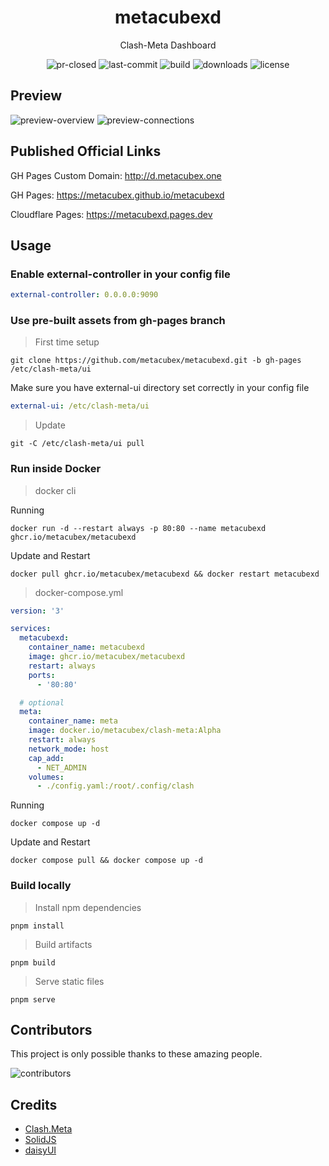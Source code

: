 <h1 align="center">metacubexd</h1>

<p align="center">Clash-Meta Dashboard</p>

<p align="center">
  <img src="https://img.shields.io/github/issues-pr-closed/metacubex/metacubexd?style=for-the-badge" alt="pr-closed" />
  <img src="https://img.shields.io/github/last-commit/metacubex/metacubexd?style=for-the-badge" alt="last-commit" />
  <img src="https://img.shields.io/github/actions/workflow/status/metacubex/metacubexd/release.yml?style=for-the-badge" alt="build" />
  <img src="https://img.shields.io/github/downloads/metacubex/metacubexd/total?style=for-the-badge" alt="downloads">
  <img src="https://img.shields.io/github/license/metacubex/metacubexd?style=for-the-badge" alt="license" />
</p>

## Preview

![preview-overview](docs/preview-overview.webp)
![preview-connections](docs/preview-connections.webp)

## Published Official Links

GH Pages Custom Domain: http://d.metacubex.one

GH Pages: https://metacubex.github.io/metacubexd

Cloudflare Pages: https://metacubexd.pages.dev

## Usage

### Enable external-controller in your config file

```yaml
external-controller: 0.0.0.0:9090
```

### Use pre-built assets from gh-pages branch

> First time setup

```shell
git clone https://github.com/metacubex/metacubexd.git -b gh-pages /etc/clash-meta/ui
```

Make sure you have external-ui directory set correctly in your config file

```yaml
external-ui: /etc/clash-meta/ui
```

> Update

```shell
git -C /etc/clash-meta/ui pull
```

### Run inside Docker

> docker cli

Running

```shell
docker run -d --restart always -p 80:80 --name metacubexd ghcr.io/metacubex/metacubexd
```

Update and Restart

```shell
docker pull ghcr.io/metacubex/metacubexd && docker restart metacubexd
```

> docker-compose.yml

```yaml
version: '3'

services:
  metacubexd:
    container_name: metacubexd
    image: ghcr.io/metacubex/metacubexd
    restart: always
    ports:
      - '80:80'

  # optional
  meta:
    container_name: meta
    image: docker.io/metacubex/clash-meta:Alpha
    restart: always
    network_mode: host
    cap_add:
      - NET_ADMIN
    volumes:
      - ./config.yaml:/root/.config/clash
```

Running

```shell
docker compose up -d
```

Update and Restart

```shell
docker compose pull && docker compose up -d
```

### Build locally

> Install npm dependencies

```shell
pnpm install
```

> Build artifacts

```shell
pnpm build
```

> Serve static files

```shell
pnpm serve
```

## Contributors

This project is only possible thanks to these amazing people.

![contributors](https://contributors.nn.ci/api?repo=metacubex/metacubexd)

## Credits

- [Clash.Meta](https://github.com/MetaCubeX/Clash.Meta)
- [SolidJS](https://github.com/solidjs/solid)
- [daisyUI](https://github.com/saadeghi/daisyui)
